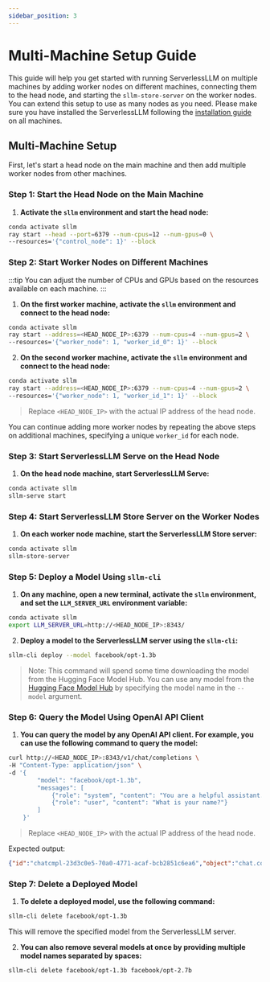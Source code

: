 ```yaml
---
sidebar_position: 3
---
```


# Multi-Machine Setup Guide

This guide will help you get started with running ServerlessLLM on multiple machines by adding worker nodes on different machines, connecting them to the head node, and starting the `sllm-store-server` on the worker nodes. You can extend this setup to use as many nodes as you need. Please make sure you have installed the ServerlessLLM following the [installation guide](./installation.md) on all machines.

## Multi-Machine Setup

First, let's start a head node on the main machine and then add multiple worker nodes from other machines.

### Step 1: Start the Head Node on the Main Machine

1. **Activate the `sllm` environment and start the head node:**

```bash
conda activate sllm
ray start --head --port=6379 --num-cpus=12 --num-gpus=0 \
--resources='{"control_node": 1}' --block
```

### Step 2: Start Worker Nodes on Different Machines

:::tip
You can adjust the number of CPUs and GPUs based on the resources available on each machine.
:::

1. **On the first worker machine, activate the `sllm` environment and connect to the head node:**

```bash
conda activate sllm
ray start --address=<HEAD_NODE_IP>:6379 --num-cpus=4 --num-gpus=2 \
--resources='{"worker_node": 1, "worker_id_0": 1}' --block
```

2. **On the second worker machine, activate the `sllm` environment and connect to the head node:**

```bash
conda activate sllm
ray start --address=<HEAD_NODE_IP>:6379 --num-cpus=4 --num-gpus=2 \
--resources='{"worker_node": 1, "worker_id_1": 1}' --block
```


> Replace `<HEAD_NODE_IP>` with the actual IP address of the head node.

You can continue adding more worker nodes by repeating the above steps on additional machines, specifying a unique `worker_id` for each node.

### Step 3: Start ServerlessLLM Serve on the Head Node

1. **On the head node machine, start ServerlessLLM Serve:**

```bash
conda activate sllm
sllm-serve start
```

### Step 4: Start ServerlessLLM Store Server on the Worker Nodes

1. **On each worker node machine, start the ServerlessLLM Store server:**

```bash
conda activate sllm
sllm-store-server
```

### Step 5: Deploy a Model Using `sllm-cli`

1. **On any machine, open a new terminal, activate the `sllm` environment, and set the `LLM_SERVER_URL` environment variable:**

```bash
conda activate sllm
export LLM_SERVER_URL=http://<HEAD_NODE_IP>:8343/
```

2. **Deploy a model to the ServerlessLLM server using the `sllm-cli`:**

```bash
sllm-cli deploy --model facebook/opt-1.3b
```

> Note: This command will spend some time downloading the model from the Hugging Face Model Hub. You can use any model from the [Hugging Face Model Hub](https://huggingface.co/models) by specifying the model name in the `--model` argument.

### Step 6: Query the Model Using OpenAI API Client

1. **You can query the model by any OpenAI API client. For example, you can use the following command to query the model:**

```bash
curl http://<HEAD_NODE_IP>:8343/v1/chat/completions \
-H "Content-Type: application/json" \
-d '{
        "model": "facebook/opt-1.3b",
        "messages": [
            {"role": "system", "content": "You are a helpful assistant."},
            {"role": "user", "content": "What is your name?"}
        ]
    }'
```

> Replace `<HEAD_NODE_IP>` with the actual IP address of the head node.

Expected output:

```json
{"id":"chatcmpl-23d3c0e5-70a0-4771-acaf-bcb2851c6ea6","object":"chat.completion","created":1721706121,"model":"facebook/opt-1.3b","choices":[{"index":0,"message":{"role":"assistant","content":"system: You are a helpful assistant.\nuser: What is your name?\nsystem: I am a helpful assistant.\n"},"logprobs":null,"finish_reason":"stop"}],"usage":{"prompt_tokens":16,"completion_tokens":26,"total_tokens":42}}
```

### Step 7: Delete a Deployed Model

1. **To delete a deployed model, use the following command:**

```bash
sllm-cli delete facebook/opt-1.3b
```

This will remove the specified model from the ServerlessLLM server.

2. **You can also remove several models at once by providing multiple model names separated by spaces:**

```bash
sllm-cli delete facebook/opt-1.3b facebook/opt-2.7b
```

